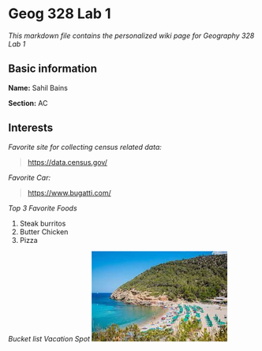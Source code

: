 # Geog 328 Lab 1
*This markdown file contains the personalized wiki page for Geography 328 Lab 1*

## Basic information
**Name:**
Sahil Bains

**Section:**
AC

## Interests
*Favorite site for collecting census related data:*
> https://data.census.gov/

*Favorite Car:*
> https://www.bugatti.com/

*Top 3 Favorite Foods*
1. Steak burritos
2. Butter Chicken
3. Pizza

*Bucket list Vacation Spot*
![Ibiza](download.jpeg)

